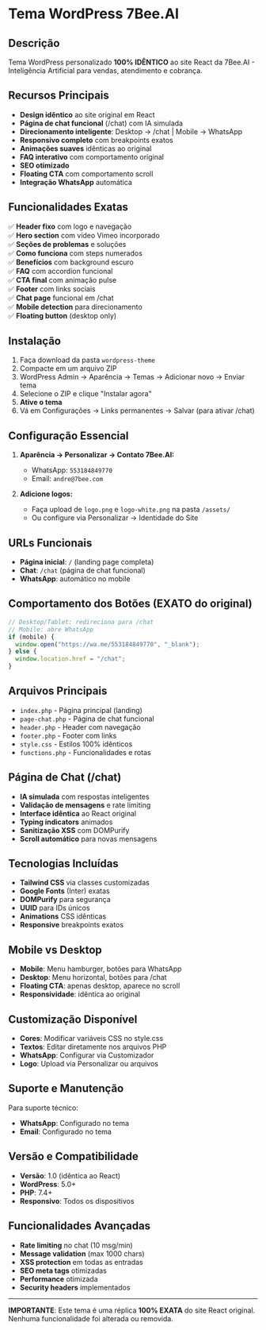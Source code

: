 
# Tema WordPress 7Bee.AI

## Descrição
Tema WordPress personalizado **100% IDÊNTICO** ao site React da 7Bee.AI - Inteligência Artificial para vendas, atendimento e cobrança.

## Recursos Principais
- **Design idêntico** ao site original em React
- **Página de chat funcional** (/chat) com IA simulada
- **Direcionamento inteligente**: Desktop → /chat | Mobile → WhatsApp
- **Responsivo completo** com breakpoints exatos
- **Animações suaves** idênticas ao original
- **FAQ interativo** com comportamento original
- **SEO otimizado**
- **Floating CTA** com comportamento scroll
- **Integração WhatsApp** automática

## Funcionalidades Exatas
✅ **Header fixo** com logo e navegação  
✅ **Hero section** com vídeo Vimeo incorporado  
✅ **Seções de problemas** e soluções  
✅ **Como funciona** com steps numerados  
✅ **Benefícios** com background escuro  
✅ **FAQ** com accordion funcional  
✅ **CTA final** com animação pulse  
✅ **Footer** com links sociais  
✅ **Chat page** funcional em /chat  
✅ **Mobile detection** para direcionamento  
✅ **Floating button** (desktop only)  

## Instalação
1. Faça download da pasta `wordpress-theme`
2. Compacte em um arquivo ZIP
3. WordPress Admin → Aparência → Temas → Adicionar novo → Enviar tema
4. Selecione o ZIP e clique "Instalar agora"
5. **Ative o tema**
6. Vá em Configurações → Links permanentes → Salvar (para ativar /chat)

## Configuração Essencial
1. **Aparência → Personalizar → Contato 7Bee.AI:**
   - WhatsApp: `553184849770`
   - Email: `andre@7bee.com`

2. **Adicione logos:**
   - Faça upload de `logo.png` e `logo-white.png` na pasta `/assets/`
   - Ou configure via Personalizar → Identidade do Site

## URLs Funcionais
- **Página inicial**: `/` (landing page completa)
- **Chat**: `/chat` (página de chat funcional)
- **WhatsApp**: automático no mobile

## Comportamento dos Botões (EXATO do original)
```javascript
// Desktop/Tablet: redireciona para /chat
// Mobile: abre WhatsApp
if (mobile) {
  window.open("https://wa.me/553184849770", "_blank");
} else {
  window.location.href = "/chat";
}
```

## Arquivos Principais
- `index.php` - Página principal (landing)
- `page-chat.php` - Página de chat funcional
- `header.php` - Header com navegação
- `footer.php` - Footer com links
- `style.css` - Estilos 100% idênticos
- `functions.php` - Funcionalidades e rotas

## Página de Chat (/chat)
- **IA simulada** com respostas inteligentes
- **Validação de mensagens** e rate limiting
- **Interface idêntica** ao React original
- **Typing indicators** animados
- **Sanitização XSS** com DOMPurify
- **Scroll automático** para novas mensagens

## Tecnologias Incluídas
- **Tailwind CSS** via classes customizadas
- **Google Fonts** (Inter) exatas
- **DOMPurify** para segurança
- **UUID** para IDs únicos
- **Animations** CSS idênticas
- **Responsive** breakpoints exatos

## Mobile vs Desktop
- **Mobile**: Menu hamburger, botões para WhatsApp
- **Desktop**: Menu horizontal, botões para /chat
- **Floating CTA**: apenas desktop, aparece no scroll
- **Responsividade**: idêntica ao original

## Customização Disponível
- **Cores**: Modificar variáveis CSS no style.css
- **Textos**: Editar diretamente nos arquivos PHP
- **WhatsApp**: Configurar via Customizador
- **Logo**: Upload via Personalizar ou arquivos

## Suporte e Manutenção
Para suporte técnico:
- **WhatsApp**: Configurado no tema
- **Email**: Configurado no tema

## Versão e Compatibilidade
- **Versão**: 1.0 (idêntica ao React)
- **WordPress**: 5.0+
- **PHP**: 7.4+
- **Responsivo**: Todos os dispositivos

## Funcionalidades Avançadas
- **Rate limiting** no chat (10 msg/min)
- **Message validation** (max 1000 chars)
- **XSS protection** em todas as entradas
- **SEO meta tags** otimizadas
- **Performance** otimizada
- **Security headers** implementados

---

**IMPORTANTE**: Este tema é uma réplica **100% EXATA** do site React original. Nenhuma funcionalidade foi alterada ou removida.
